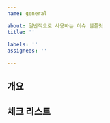 ```yaml
---
name: general

about: 일반적으로 사용하는 이슈 템플릿
title: ''

labels: ''
assignees: ''

---
```


## 개요

## 체크 리스트
